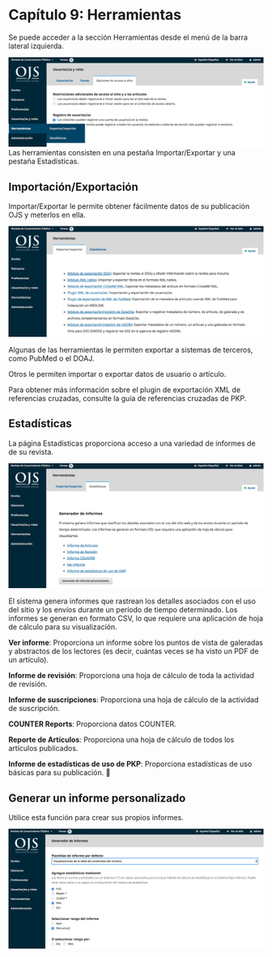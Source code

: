 # Capítulo 9: Herramientas
Se puede acceder a la sección Herramientas desde el menú de la barra lateral izquierda.

![Captura de pantalla de cómo acceder a las herramientas](./assets/image151.png)
Las herramientas consisten en una pestaña Importar/Exportar y una pestaña Estadísticas.

## Importación/Exportación
Importar/Exportar le permite obtener fácilmente datos de su publicación OJS y meterlos en ella.

![Captura de pantalla de Importar / Exportar Herramientas](./assets/image123.png)

Algunas de las herramientas le permiten exportar a sistemas de terceros, como PubMed o el DOAJ.

Otros le permiten importar o exportar datos de usuario o artículo.

Para obtener más información sobre el plugin de exportación XML de referencias cruzadas, consulte la guía de referencias cruzadas de PKP.

## Estadísticas
La página Estadísticas proporciona acceso a una variedad de informes de de su revista.

![Captura de pantalla para generar estadísticas](./assets/image99.png)

El sistema genera informes que rastrean los detalles asociados con el uso del sitio y los envíos durante un período de tiempo determinado. Los informes se generan en formato CSV, lo que requiere una aplicación de hoja de cálculo para su visualización.

**Ver informe**: Proporciona un informe sobre los puntos de vista de galeradas y abstractos de los lectores (es decir, cuántas veces se ha visto un PDF de un artículo).

**Informe de revisión**: Proporciona una hoja de cálculo de toda la actividad de revisión.

**Informe de suscripciones**: Proporciona una hoja de cálculo de la actividad de suscripción.

**COUNTER Reports**: Proporciona datos COUNTER.

**Reporte de Artículos**: Proporciona una hoja de cálculo de todos los artículos publicados.

**Informe de estadísticas de uso de PKP**: Proporciona estadísticas de uso básicas para su publicación.

## Generar un informe personalizado
Utilice esta función para crear sus propios informes.

![Captura de pantalla del informe personalizado](./assets/image188.png)



